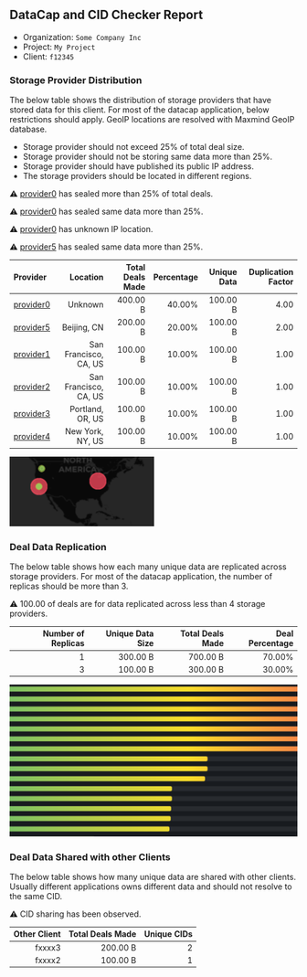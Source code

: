 ## DataCap and CID Checker Report
 - Organization: `Some Company Inc`
 - Project: `My Project`
 - Client: `f12345`
### Storage Provider Distribution
The below table shows the distribution of storage providers that have stored data for this client.
For most of the datacap application, below restrictions should apply. GeoIP locations are resolved with Maxmind GeoIP database.
 - Storage provider should not exceed 25% of total deal size.
 - Storage provider should not be storing same data more than 25%.
 - Storage provider should have published its public IP address.
 - The storage providers should be located in different regions.

⚠️ [provider0](https://filfox.info/en/address/provider0) has sealed more than 25% of total deals.

⚠️ [provider0](https://filfox.info/en/address/provider0) has sealed same data more than 25%.

⚠️ [provider0](https://filfox.info/en/address/provider0) has unknown IP location.

⚠️ [provider5](https://filfox.info/en/address/provider5) has sealed same data more than 25%.

| Provider                                              |              Location | Total Deals Made | Percentage | Unique Data | Duplication Factor |
| :---------------------------------------------------- | --------------------: | ---------------: | ---------: | ----------: | -----------------: |
| [provider0](https://filfox.info/en/address/provider0) |               Unknown |         400.00 B |     40.00% |    100.00 B |               4.00 |
| [provider5](https://filfox.info/en/address/provider5) |           Beijing, CN |         200.00 B |     20.00% |    100.00 B |               2.00 |
| [provider1](https://filfox.info/en/address/provider1) | San Francisco, CA, US |         100.00 B |     10.00% |    100.00 B |               1.00 |
| [provider2](https://filfox.info/en/address/provider2) | San Francisco, CA, US |         100.00 B |     10.00% |    100.00 B |               1.00 |
| [provider3](https://filfox.info/en/address/provider3) |      Portland, OR, US |         100.00 B |     10.00% |    100.00 B |               1.00 |
| [provider4](https://filfox.info/en/address/provider4) |      New York, NY, US |         100.00 B |     10.00% |    100.00 B |               1.00 |

![Provider Distribution](./provider.png)
### Deal Data Replication
The below table shows how each many unique data are replicated across storage providers.
For most of the datacap application, the number of replicas should be more than 3.

⚠️ 100.00 of deals are for data replicated across less than 4 storage providers.


| Number of Replicas | Unique Data Size | Total Deals Made | Deal Percentage |
| -----------------: | ---------------: | ---------------: | --------------: |
|                  1 |         300.00 B |         700.00 B |          70.00% |
|                  3 |         100.00 B |         300.00 B |          30.00% |

![Replication Distribution](./replica.png)
### Deal Data Shared with other Clients
The below table shows how many unique data are shared with other clients.
Usually different applications owns different data and should not resolve to the same CID.

⚠️ CID sharing has been observed.

| Other Client | Total Deals Made | Unique CIDs |
| -----------: | ---------------: | ----------: |
|       fxxxx3 |         200.00 B |           2 |
|       fxxxx2 |         100.00 B |           1 |
